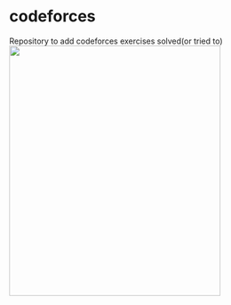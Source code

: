 # codeforces
 Repository to add codeforces exercises solved(or tried to)
 <img src="https://media.giphy.com/media/33E8gXyc7bVN9CvKJI/giphy.gif" width="380" height="450" align="left"/> 
